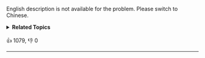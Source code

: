 English description is not available for the problem. Please switch to Chinese.
<details><summary><strong>Related Topics</strong></summary>树状数组 | 线段树 | 数组 | 二分查找 | 分治 | 有序集合 | 归并排序</details><br>

<div>👍 1079, 👎 0<span style='float: right;'></span></div>

<div id="labuladong"><hr>

</div>




